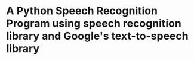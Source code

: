 # A Python Speech Recognition Program using speech recognition library and Google's text-to-speech library
